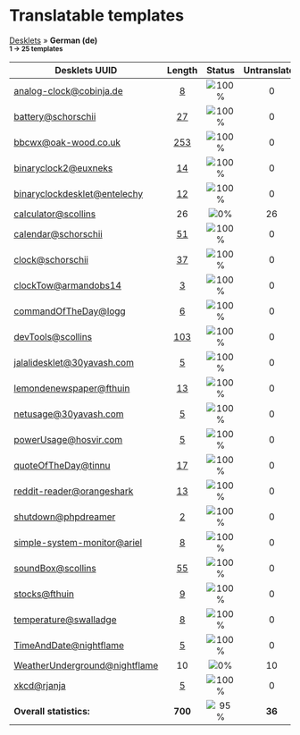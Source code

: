# Translatable templates
[Desklets](../README.md) &#187; **German (de)**
<br><sub>**1 &#8594; 25 templates**</sub>

Desklets UUID | Length | Status | Untranslated
------------|:------:|:------:|:-----------:
[analog-clock@cobinja.de](../desklets-status/analog-clock@cobinja.de/README.md) | [8](../desklets-status/analog-clock@cobinja.de/po/de.po) | ![100%](http://progressed.io/bar/100) |  0
[battery@schorschii](../desklets-status/battery@schorschii/README.md) | [27](../desklets-status/battery@schorschii/po/de.po) | ![100%](http://progressed.io/bar/100) |  0
[bbcwx@oak-wood.co.uk](../desklets-status/bbcwx@oak-wood.co.uk/README.md) | [253](../desklets-status/bbcwx@oak-wood.co.uk/po/de.po) | ![100%](http://progressed.io/bar/100) |  0
[binaryclock2@euxneks](../desklets-status/binaryclock2@euxneks/README.md) | [14](../desklets-status/binaryclock2@euxneks/po/de.po) | ![100%](http://progressed.io/bar/100) |  0
[binaryclockdesklet@entelechy](../desklets-status/binaryclockdesklet@entelechy/README.md) | [12](../desklets-status/binaryclockdesklet@entelechy/po/de.po) | ![100%](http://progressed.io/bar/100) |  0
[calculator@scollins](../desklets-status/calculator@scollins/README.md) | 26 | ![0%](http://progressed.io/bar/0) | 26
[calendar@schorschii](../desklets-status/calendar@schorschii/README.md) | [51](../desklets-status/calendar@schorschii/po/de.po) | ![100%](http://progressed.io/bar/100) |  0
[clock@schorschii](../desklets-status/clock@schorschii/README.md) | [37](../desklets-status/clock@schorschii/po/de.po) | ![100%](http://progressed.io/bar/100) |  0
[clockTow@armandobs14](../desklets-status/clockTow@armandobs14/README.md) | [3](../desklets-status/clockTow@armandobs14/po/de.po) | ![100%](http://progressed.io/bar/100) |  0
[commandOfTheDay@logg](../desklets-status/commandOfTheDay@logg/README.md) | [6](../desklets-status/commandOfTheDay@logg/po/de.po) | ![100%](http://progressed.io/bar/100) |  0
[devTools@scollins](../desklets-status/devTools@scollins/README.md) | [103](../desklets-status/devTools@scollins/po/de.po) | ![100%](http://progressed.io/bar/100) |  0
[jalalidesklet@30yavash.com](../desklets-status/jalalidesklet@30yavash.com/README.md) | [5](../desklets-status/jalalidesklet@30yavash.com/po/de.po) | ![100%](http://progressed.io/bar/100) |  0
[lemondenewspaper@fthuin](../desklets-status/lemondenewspaper@fthuin/README.md) | [13](../desklets-status/lemondenewspaper@fthuin/po/de.po) | ![100%](http://progressed.io/bar/100) |  0
[netusage@30yavash.com](../desklets-status/netusage@30yavash.com/README.md) | [5](../desklets-status/netusage@30yavash.com/po/de.po) | ![100%](http://progressed.io/bar/100) |  0
[powerUsage@hosvir.com](../desklets-status/powerUsage@hosvir.com/README.md) | [5](../desklets-status/powerUsage@hosvir.com/po/de.po) | ![100%](http://progressed.io/bar/100) |  0
[quoteOfTheDay@tinnu](../desklets-status/quoteOfTheDay@tinnu/README.md) | [17](../desklets-status/quoteOfTheDay@tinnu/po/de.po) | ![100%](http://progressed.io/bar/100) |  0
[reddit-reader@orangeshark](../desklets-status/reddit-reader@orangeshark/README.md) | [13](../desklets-status/reddit-reader@orangeshark/po/de.po) | ![100%](http://progressed.io/bar/100) |  0
[shutdown@phpdreamer](../desklets-status/shutdown@phpdreamer/README.md) | [2](../desklets-status/shutdown@phpdreamer/po/de.po) | ![100%](http://progressed.io/bar/100) |  0
[simple-system-monitor@ariel](../desklets-status/simple-system-monitor@ariel/README.md) | [8](../desklets-status/simple-system-monitor@ariel/po/de.po) | ![100%](http://progressed.io/bar/100) |  0
[soundBox@scollins](../desklets-status/soundBox@scollins/README.md) | [55](../desklets-status/soundBox@scollins/po/de.po) | ![100%](http://progressed.io/bar/100) |  0
[stocks@fthuin](../desklets-status/stocks@fthuin/README.md) | [9](../desklets-status/stocks@fthuin/po/de.po) | ![100%](http://progressed.io/bar/100) |  0
[temperature@swalladge](../desklets-status/temperature@swalladge/README.md) | [8](../desklets-status/temperature@swalladge/po/de.po) | ![100%](http://progressed.io/bar/100) |  0
[TimeAndDate@nightflame](../desklets-status/TimeAndDate@nightflame/README.md) | [5](../desklets-status/TimeAndDate@nightflame/po/de.po) | ![100%](http://progressed.io/bar/100) |  0
[WeatherUnderground@nightflame](../desklets-status/WeatherUnderground@nightflame/README.md) | 10 | ![0%](http://progressed.io/bar/0) | 10
[xkcd@rjanja](../desklets-status/xkcd@rjanja/README.md) | [5](../desklets-status/xkcd@rjanja/po/de.po) | ![100%](http://progressed.io/bar/100) |  0
**Overall statistics:** | **700** | ![95%](http://progressed.io/bar/95) | **36**
